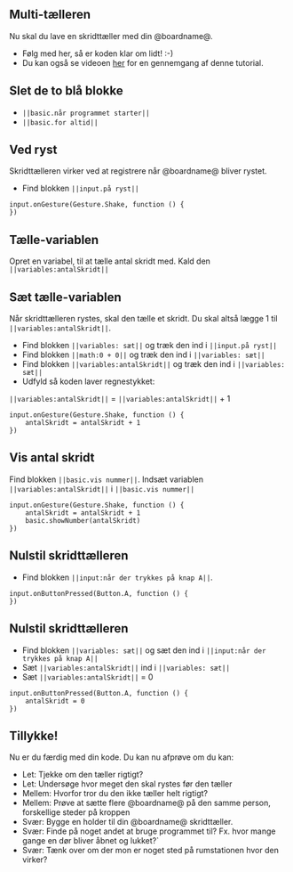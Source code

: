## Multi-tælleren
Nu skal du lave en skridttæller med din @boardname@. 
* Følg med her, så er koden klar om lidt! :-) 
* Du kan også se videoen [her](http://example.com "testvideoen") for en gennemgang af denne tutorial.

## Slet de to blå blokke
* `||basic.når programmet starter||` 
* `||basic.for altid||`

## Ved ryst
Skridttælleren virker ved at registrere når @boardname@ bliver rystet. 
* Find blokken `||input.på ryst||`  

```blocks
input.onGesture(Gesture.Shake, function () {
})
``` 

## Tælle-variablen
Opret en variabel, til at tælle antal skridt med. Kald den `||variables:antalSkridt||`

## Sæt tælle-variablen
Når skridttælleren rystes, skal den tælle et skridt. Du skal altså lægge 1 til `||variables:antalSkridt||`. 
* Find blokken `||variables: sæt||` og træk den ind i  `||input.på ryst||`    
* Find blokken `||math:0 + 0||` og træk den ind i `||variables: sæt||` 
* Find blokken `||variables:antalSkridt||` og træk den ind i `||variables: sæt||`
* Udfyld så koden laver regnestykket: 

`||variables:antalSkridt||` = `||variables:antalSkridt||` + 1
 
```blocks
input.onGesture(Gesture.Shake, function () {
    antalSkridt = antalSkridt + 1
})
```

## Vis antal skridt
Find blokken `||basic.vis nummer||`. Indsæt variablen `||variables:antalSkridt||` i `||basic.vis nummer||`

```blocks
input.onGesture(Gesture.Shake, function () {
    antalSkridt = antalSkridt + 1
    basic.showNumber(antalSkridt)
})
```

## Nulstil skridttælleren
* Find blokken `||input:når der trykkes på knap A||`. 

```blocks
input.onButtonPressed(Button.A, function () {
})
```

## Nulstil skridttælleren
* Find blokken `||variables: sæt||` og sæt den ind i `||input:når der trykkes på knap A||`
* Sæt `||variables:antalSkridt||` ind i `||variables: sæt||`  
* Sæt `||variables:antalSkridt||` = 0

```blocks
input.onButtonPressed(Button.A, function () {
    antalSkridt = 0
})
```

## Tillykke!
Nu er du færdig med din kode. Du kan nu afprøve om du kan: 
* Let: Tjekke om den tæller rigtigt?
* Let: Undersøge hvor meget den skal rystes før den tæller
* Mellem: Hvorfor tror du den ikke tæller helt rigtigt?
* Mellem: Prøve at sætte flere @boardname@ på den samme person, forskellige steder på kroppen
* Svær: Bygge en holder til din @boardname@ skridttæller.
* Svær: Finde på noget andet at bruge programmet til? Fx. hvor mange gange en dør bliver åbnet og lukket?`
* Svær: Tænk over om der mon er noget sted på rumstationen hvor den virker?